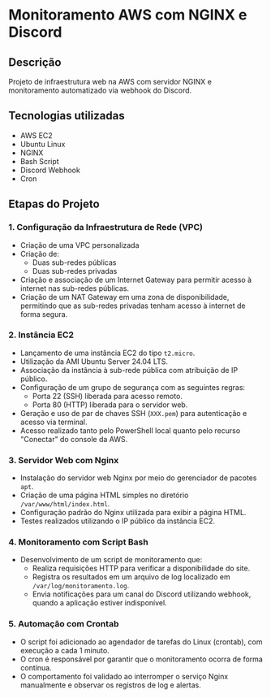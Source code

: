 # Monitoramento AWS com NGINX e Discord

## Descrição
Projeto de infraestrutura web na AWS com servidor NGINX e monitoramento automatizado via webhook do Discord.

## Tecnologias utilizadas
- AWS EC2
- Ubuntu Linux
- NGINX
- Bash Script
- Discord Webhook
- Cron


## Etapas do Projeto


### 1. Configuração da Infraestrutura de Rede (VPC)

- Criação de uma VPC personalizada 
- Criação de:
  - Duas sub-redes públicas 
  - Duas sub-redes privadas
- Criação e associação de um Internet Gateway para permitir acesso à internet nas sub-redes públicas.
- Criação de um NAT Gateway em uma zona de disponibilidade, permitindo que as sub-redes privadas tenham acesso à internet de forma segura.

### 2. Instância EC2

- Lançamento de uma instância EC2 do tipo `t2.micro`.
- Utilização da AMI Ubuntu Server 24.04 LTS.
- Associação da instância à sub-rede pública com atribuição de IP público.
- Configuração de um grupo de segurança com as seguintes regras:
  - Porta 22 (SSH) liberada para acesso remoto.
  - Porta 80 (HTTP) liberada para o servidor web.
- Geração e uso de par de chaves SSH (`XXX.pem`) para autenticação e acesso via terminal.
- Acesso realizado tanto pelo PowerShell local quanto pelo recurso "Conectar" do console da AWS.

### 3. Servidor Web com Nginx

- Instalação do servidor web Nginx por meio do gerenciador de pacotes `apt`.
- Criação de uma página HTML simples no diretório `/var/www/html/index.html`.
- Configuração padrão do Nginx utilizada para exibir a página HTML.
- Testes realizados utilizando o IP público da instância EC2.

### 4. Monitoramento com Script Bash

- Desenvolvimento de um script de monitoramento que:
  - Realiza requisições HTTP para verificar a disponibilidade do site.
  - Registra os resultados em um arquivo de log localizado em `/var/log/monitoramento.log`.
  - Envia notificações para um canal do Discord utilizando webhook, quando a aplicação estiver indisponível.
    
### 5. Automação com Crontab

- O script foi adicionado ao agendador de tarefas do Linux (crontab), com execução a cada 1 minuto.
- O cron é responsável por garantir que o monitoramento ocorra de forma contínua.
- O comportamento foi validado ao interromper o serviço Nginx manualmente e observar os registros de log e alertas.

